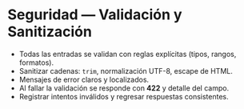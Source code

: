 # Seguridad — Validación y Sanitización

- Todas las entradas se validan con reglas explícitas (tipos, rangos, formatos).
- Sanitizar cadenas: `trim`, normalización UTF-8, escape de HTML.
- Mensajes de error claros y localizados.
- Al fallar la validación se responde con **422** y detalle del campo.
- Registrar intentos inválidos y regresar respuestas consistentes.
